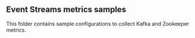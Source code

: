 ## Event Streams metrics samples
This folder contains sample configurations to collect Kafka and Zookeeper metrics.